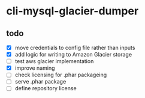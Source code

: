 # cli-mysql-glacier-dumper

## todo
* [x] move credentials to config file rather than inputs
* [x] add logic for writing to Amazon Glacier storage
* [ ] test aws glacier implementation
* [x] improve naming
* [ ] check licensing for .phar packageing
* [ ] serve .phar package
* [ ] define repository license